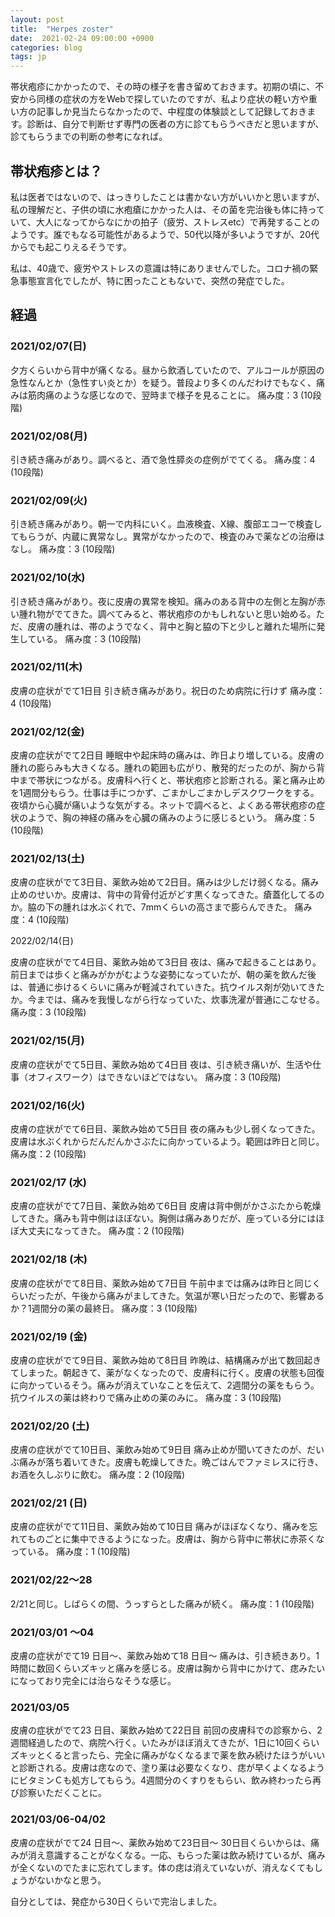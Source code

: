 ```yaml
---
layout: post
title:  "Herpes zoster"
date:  2021-02-24 09:00:00 +0900
categories: blog
tags: jp
---
```


帯状疱疹にかかったので、その時の様子を書き留めておきます。初期の頃に、不安から同様の症状の方をWebで探していたのですが、私より症状の軽い方や重い方の記事しか見当たらなかったので、中程度の体験談として記録しておきます。診断は、自分で判断せず専門の医者の方に診てもらうべきだと思いますが、診てもらうまでの判断の参考になれば。

## 帯状疱疹とは？

私は医者ではないので、はっきりしたことは書かない方がいいかと思いますが、私の理解だと、子供の頃に水疱瘡にかかった人は、その菌を完治後も体に持っていて、大人になってからなにかの拍子（疲労、ストレスetc）で再発することのようです。誰でもなる可能性があるようで、50代以降が多いようですが、20代からでも起こりえるそうです。

私は、40歳で、疲労やストレスの意識は特にありませんでした。コロナ禍の緊急事態宣言化でしたが、特に困ったこともないで、突然の発症でした。

## 経過

### 2021/02/07(日)

夕方くらいから背中が痛くなる。昼から飲酒していたので、アルコールが原因の急性なんとか（急性すい炎とか）を疑う。普段より多くのんだわけでもなく、痛みは筋肉痛のような感じなので、翌時まで様子を見ることに。
痛み度：3 (10段階)

### 2021/02/08(月)

引き続き痛みがあり。調べると、酒で急性膵炎の症例がでてくる。
痛み度：4 (10段階)

### 2021/02/09(火)

引き続き痛みがあり。朝一で内科にいく。血液検査、X線、腹部エコーで検査してもらうが、内蔵に異常なし。異常がなかったので、検査のみで薬などの治療はなし。
痛み度：3 (10段階)

### 2021/02/10(水)

引き続き痛みがあり。夜に皮膚の異常を検知。痛みのある背中の左側と左胸が赤い腫れ物がでてきた。調べてみると、帯状疱疹のかもしれないと思い始める。ただ、皮膚の腫れは、帯のようでなく、背中と胸と脇の下と少しと離れた場所に発生している。
痛み度：3 (10段階)

### 2021/02/11(木)

皮膚の症状がでて1日目
引き続き痛みがあり。祝日のため病院に行けず
痛み度：4 (10段階)

### 2021/02/12(金)

皮膚の症状がでて2日目
睡眠中や起床時の痛みは、昨日より増している。皮膚の腫れの膨らみも大きくなる。腫れの範囲も広がり、散発的だったのが、胸から背中まで帯状につながる。皮膚科へ行くと、帯状疱疹と診断される。薬と痛み止めを1週間分もらう。仕事は手につかず、ごまかしごまかしデスクワークをする。
夜頃から心臓が痛いような気がする。ネットで調べると、よくある帯状疱疹の症状のようで、胸の神経の痛みを心臓の痛みのように感じるという。
痛み度：5 (10段階)

### 2021/02/13(土)

皮膚の症状がでて3日目、薬飲み始めて2日目。痛みは少しだけ弱くなる。痛み止めのせいか。皮膚は、背中の背骨付近がどす黒くなってきた。瘡蓋化してるのか。脇の下の腫れは水ぶくれで、7mmくらいの高さまで膨らんできた。
痛み度：4 (10段階)

2022/02/14(日)

皮膚の症状がでて4日目、薬飲み始めて3日目
夜は、痛みで起きることはあり。前日までは歩くと痛みがかがむような姿勢になっていたが、朝の薬を飲んだ後は、普通に歩けるくらいに痛みが軽減されていきた。抗ウイルス剤が効いてきたか。今までは、痛みを我慢しながら行なっていた、炊事洗濯が普通にこなせる。
痛み度：3 (10段階)

### 2021/02/15(月)

皮膚の症状がでて5日目、薬飲み始めて4日目
夜は、引き続き痛いが、生活や仕事（オフィスワーク）はできないほどではない。
痛み度：3 (10段階)

### 2021/02/16(火)

皮膚の症状がでて6日目、薬飲み始めて5日目
夜の痛みも少し弱くなってきた。皮膚は水ぶくれからだんだんかさぶたに向かっているよう。範囲は昨日と同じ。
痛み度：2 (10段階)

### 2021/02/17 (水)

皮膚の症状がでて7日目、薬飲み始めて6日目
皮膚は背中側がかさぶたから乾燥してきた。痛みも背中側はほぼない。胸側は痛みありだが、座っている分にはほぼ大丈夫になってきた。
痛み度：2 (10段階)

### 2021/02/18 (木)

皮膚の症状がでて8日目、薬飲み始めて7日目
午前中までは痛みは昨日と同じくらいだったが、午後から痛みがましてきた。気温が寒い日だったので、影響あるか？1週間分の薬の最終日。
痛み度：3 (10段階)

### 2021/02/19 (金)

皮膚の症状がでて9日目、薬飲み始めて8日目
昨晩は、結構痛みが出て数回起きてしまった。朝起きて、薬がなくなったので、皮膚科に行く。皮膚の状態も回復に向かっているそう。痛みが消えていなことを伝えて、2週間分の薬をもらう。抗ウイルスの薬は終わりで痛み止めの薬のみに。
痛み度：3 (10段階)

### 2021/02/20 (土)

皮膚の症状がでて10日目、薬飲み始めて9日目
痛み止めが聞いてきたのが、だいぶ痛みが落ち着いてきた。皮膚も乾燥してきた。晩ごはんでファミレスに行き、お酒を久しぶりに飲む。
痛み度：2 (10段階)

### 2021/02/21 (日)

皮膚の症状がでて11日目、薬飲み始めて10日目
痛みがほぼなくなり、痛みを忘れてものごとに集中できるようになった。皮膚は、胸から背中に帯状に赤茶くなっている。
痛み度：1 (10段階)

### 2021/02/22〜28

2/21と同じ。しばらくの間、うっすらとした痛みが続く。
痛み度：1 (10段階)

### 2021/03/01 〜04

皮膚の症状がでて19 日目〜、薬飲み始めて18 日目〜
痛みは、引き続きあり。1時間に数回くらいズキッと痛みを感じる。皮膚は胸から背中にかけて、痣みたいになっており完全には治らなそうな感じ。

### 2021/03/05

皮膚の症状がでて23 日目、薬飲み始めて22日目
前回の皮膚科での診察から、2週間経過したので、病院へ行く。いたみがほぼ消えてきたが、1日に10回くらいズキッとくると言ったら、完全に痛みがなくなるまで薬を飲み続けたほうがいいと診断される。皮膚は痣なので、塗り薬は必要なくなり、痣が早くよくなるようにビタミンＣも処方してもらう。4週間分のくすりをもらい、飲み終わったら再び診察いただくことに。

### 2021/03/06-04/02

皮膚の症状がでて24 日目〜、薬飲み始めて23日目〜
30日目くらいからは、痛みが消え意識することがなくなる。一応、もらった薬は飲み続けているが、痛みが全くないのでたまに忘れてします。体の痣は消えていないが、消えなくてもしょうがないかなと思う。

自分としては、発症から30日くらいで完治しました。